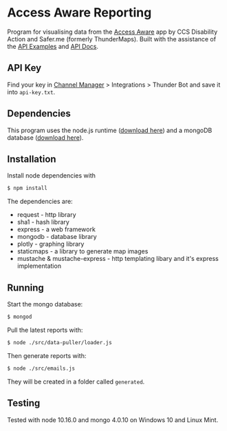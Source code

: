 # Access Aware Reporting
Program for visualising data from the [Access Aware](https://www.accessaware.co.nz/) app by CCS Disability Action and Safer.me (formerly ThunderMaps). Built with the assistance of the [API Examples](https://github.com/cloud-source/thundermaps-api-example) and [API Docs](https://github.com/formigarafa/thundermaps-api-docs).

## API Key
Find your key in [Channel Manager](https://www.accessaware.co.nz/#!/channel-manager) > Integrations > Thunder Bot and save it into `api-key.txt`.

## Dependencies
This program uses the node.js runtime ([download here](https://nodejs.org/dist/v10.16.0/)) and a mongoDB database ([download here](https://www.mongodb.com/download-center/community)).

## Installation
Install node dependencies with
```bash
$ npm install
```
The dependencies are:
 - request - http library
 - sha1 - hash library
 - express - a web framework
 - mongodb - database library
 - plotly - graphing library
 - staticmaps - a library to generate map images
 - mustache & mustache-express - http templating libary and it's express implementation

## Running
Start the mongo database:
```bash
$ mongod
```

Pull the latest reports with:
```bash
$ node ./src/data-puller/loader.js
```

Then generate reports with:
```bash
$ node ./src/emails.js
```

They will be created in a folder called `generated`.

## Testing
Tested with node 10.16.0 and mongo 4.0.10 on Windows 10 and Linux Mint.

